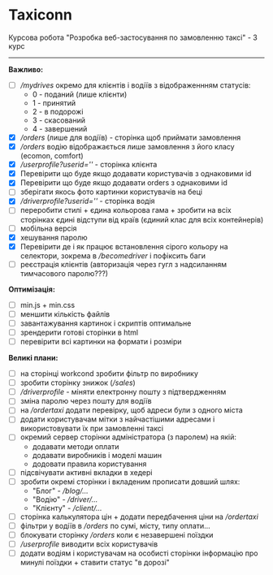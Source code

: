 # Taxiconn
Курсова робота "Розробка веб-застосування по замовленню таксі" - 3 курс

---
**Важливо:**
- [ ] */mydrives* окремо для клієнтів і водіїв з відображеннням статусів:
    - 0 - поданий (лише клієнти)
    - 1 - принятий
    - 2 - в подорожі
    - 3 - скасований
    - 4 - завершений 
- [x] */orders* (лише для водіїв) - сторінка щоб приймати замовлення 
- [x] */orders* водію відображається лише замовлення з його класу (ecomon, comfort)
- [x] */userprofile?userid=''* - сторінка клієнта
- [x] Перевірити що буде якщо додавати користувачів з однаковими id
- [x] Перевірити що буде якщо додавати orders з однаковими id
- [ ] зберігати якось фото картинки користувачів на беці
- [x] */driverprofile?userid=''* - сторінка водія
- [ ] переробити стилі + єдина кольорова гама + зробити на всіх сторінках єдині відступи від країв (єдиний клас для всіх контейнерів)
- [ ] мобільна версія
- [x] хешування паролю
- [x] Перевірити де і як працює встановлення сірого кольору на селектори, зокрема в */becomedriver* і пофіксить баги
- [ ] реєстрація клієнтів (авторизація через гугл з надсиланням тимчасового паролю???)

**Оптимізація:**
- [ ] min.js + min.css
- [ ] меншити кількість файлів
- [ ] завантажування картинок і скриптів оптимальне
- [ ] зрендерити готові сторінки в html 
- [ ] перевірити всі картинки на формати і розміри

**Великі плани:**
- [ ] на сторінці workcond зробити фільтр по виробнику
- [ ] зробити сторінку знижок (*/sales*)
- [ ]  */driverprofile* - міняти електронну пошту з підтвердженням
- [ ] зміна паролю через пошту для водіїв
- [ ] на */ordertaxi* додати перевірку, щоб адреси були з одного міста
- [ ] додати користувачам мітки з найчастішими адресами і використовувати їх при замовленні таксі
- [ ] окремий сервер сторінки адміністратора (з паролем) на якій:
    - додавати методи оплати
    - додавати виробників і моделі машин
    - додовати правила користування
- [ ] підсвічувати активні вкладки в хедері
- [ ] зробити окремі сторінки і вкладеним прописати довший шлях:
    - "Блог" - */blog/...*
    - "Водію" - */driver/...*
    - "Клієнту" - */client/...*
- [ ] сторінка калькулятора цін + додати передбачення ціни на */ordertaxi*
- [ ] фільтри у водіїв в */orders* по сумі, місту, типу оплати...
- [ ] блокувати сторінку */orders* коли є незавершені поїздки
- [ ] */userprofile* виводити всіх користувачів
- [ ] додати водіям і користувачам на особисті сторінки інформацію про минулі поїздки + ставити статус "в дорозі"